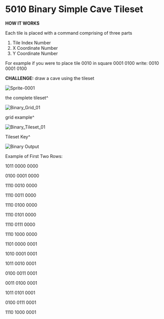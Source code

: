 # 5010 Binary Simple Cave Tileset

**HOW IT WORKS**

Each tile is placed with a command comprising of three parts
1. Tile Index Number
2. X Coordinate Number
3. Y Coordinate Number

For example if you were to place tile 0010 in square 0001 0100 write: 0010 0001 0100

**CHALLENGE:** draw a cave using the tileset

![Sprite-0001](https://github.com/user-attachments/assets/5bb1ff03-5e05-4578-8479-55867fc93118)

the complete tileset^

![Binary_Grid_01](https://github.com/user-attachments/assets/450612da-841f-431e-82e7-59803420f7f8)

grid example^

![Binary_Tileset_01](https://github.com/user-attachments/assets/64a4f9dc-96c1-42b5-807b-15254197c70a)

Tileset Key^

![Binary Output](https://github.com/user-attachments/assets/0e8a010a-419a-4a38-b07f-bba7f5f1f0ab)

Example of First Two Rows:

1011 0000 0000

0100 0001 0000

1110 0010 0000

1110 0011 0000

1110 0100 0000

1110 0101 0000

1110 0111 0000

1110 1000 0000



1101 0000 0001

1010 0001 0001

1011 0010 0001

0100 0011 0001

0011 0100 0001

1011 0101 0001

0100 0111 0001

1110 1000 0001
